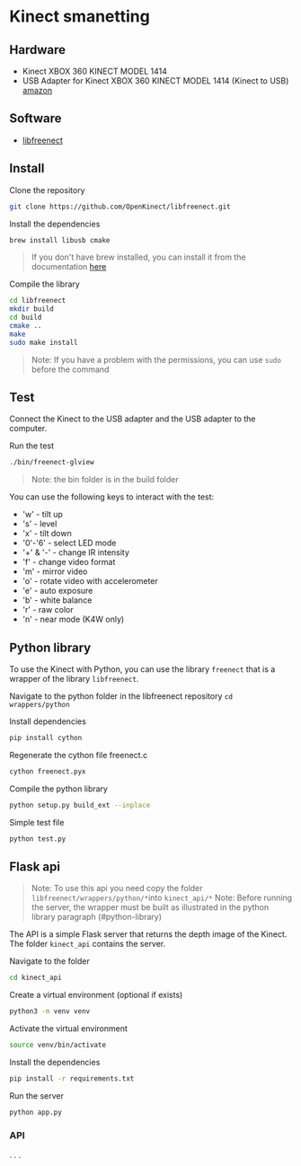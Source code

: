 # Kinect smanetting

## Hardware

- Kinect XBOX 360 KINECT MODEL 1414
- USB Adapter for Kinect XBOX 360 KINECT MODEL 1414 (Kinect to USB) [amazon](https://www.amazon.it/s?k=adapter+kinect+to+usb)

## Software

- [libfreenect](https://github.com/OpenKinect/libfreenect)

## Install

Clone the repository

```bash
git clone https://github.com/OpenKinect/libfreenect.git
```

Install the dependencies

```bash
brew install libusb cmake
```

> If you don't have brew installed, you can install it from the documentation [here](https://brew.sh/)

Compile the library

```bash
cd libfreenect
mkdir build
cd build
cmake ..
make
sudo make install
```

> Note: If you have a problem with the permissions, you can use `sudo` before the command

## Test

Connect the Kinect to the USB adapter and the USB adapter to the computer.

Run the test

```bash
./bin/freenect-glview
```

> Note: the bin folder is in the build folder

You can use the following keys to interact with the test:

- 'w' - tilt up
- 's' - level
- 'x' - tilt down
- '0'-'6' - select LED mode
- '+' & '-' - change IR intensity 
- 'f' - change video format
- 'm' - mirror video
- 'o' - rotate video with accelerometer 
- 'e' - auto exposure
- 'b' - white balance
- 'r' - raw color
- 'n' - near mode (K4W only) 

## Python library

To use the Kinect with Python, you can use the library `freenect` that is a wrapper of the library `libfreenect`.

Navigate to the python folder in the libfreenect repository `cd wrappers/python`

Install dependencies

```bash
pip install cython
```

Regenerate the cython file freenect.c

```bash
cython freenect.pyx
```

Compile the python library

```bash
python setup.py build_ext --inplace
```

Simple test file

```bash
python test.py
```

## Flask api

> Note: To use this api you need copy the folder `libfreenect/wrappers/python/*`into `kinect_api/*`
> Note: Before running the server, the wrapper must be built as illustrated in the python library paragraph (#python-library)

The API is a simple Flask server that returns the depth image of the Kinect. The folder `kinect_api` contains the server.

Navigate to the folder

```bash
cd kinect_api
```

Create a virtual environment (optional if exists)

```bash
python3 -m venv venv
```

Activate the virtual environment

```bash
source venv/bin/activate
```

Install the dependencies

```bash
pip install -r requirements.txt
```

Run the server

```bash
python app.py
```

### API

. . .